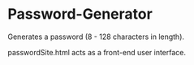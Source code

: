 # Password-Generator

Generates a password (8 - 128 characters in length). 

passwordSite.html acts as a front-end user interface.
